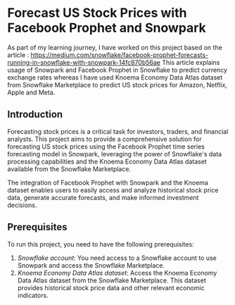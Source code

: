# Forecast US Stock Prices with Facebook Prophet and Snowpark

As part of my learning journey, I have worked on this project based on the article : https://medium.com/snowflake/facebook-prophet-forecasts-running-in-snowflake-with-snowpark-14fc870b56ae
This article explains usage of Snowpark and Facebook Prophet in Snowflake to predict currency exchange rates whereas I have used Knoema Economy Data Atlas dataset from Snowflake Marketplace to predict US stock prices for Amazon, Netflix, Apple and Meta.

## Introduction

Forecasting stock prices is a critical task for investors, traders, and financial analysts. This project aims to provide a comprehensive solution for forecasting US stock prices using the Facebook Prophet time series forecasting model in Snowpark, leveraging the power of Snowflake's data processing capabilities and the Knoema Economy Data Atlas dataset available from the Snowflake Marketplace.

The integration of Facebook Prophet with Snowpark and the Knoema dataset enables users to easily access and analyze historical stock price data, generate accurate forecasts, and make informed investment decisions.

## Prerequisites

To run this project, you need to have the following prerequisites:

1. *Snowflake account*: You need access to a Snowflake account to use Snowpark and access the Snowflake Marketplace.
2. *Knoema Economy Data Atlas dataset*: Access the Knoema Economy Data Atlas dataset from the Snowflake Marketplace. This dataset provides historical stock price data and other relevant economic indicators.
